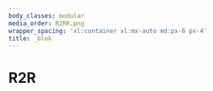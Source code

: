 ```yaml
---
body_classes: modular
media_order: R2RR.png
wrapper_spacing: 'xl:container xl:mx-auto md:px-6 px-4'
title: _blok
---
```


# R2R